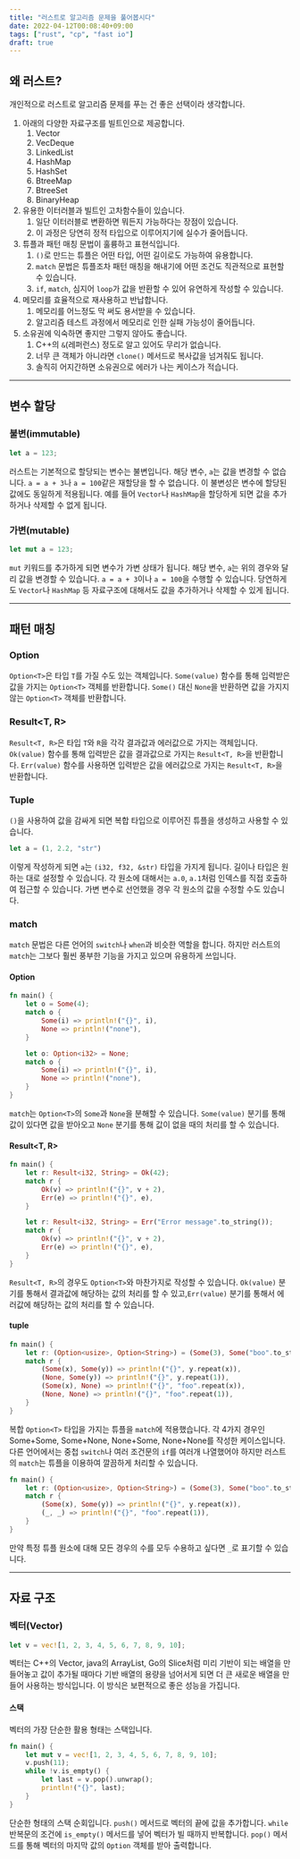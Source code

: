 ```yaml
---
title: "러스트로 알고리즘 문제을 풀어봅시다"
date: 2022-04-12T00:08:40+09:00
tags: ["rust", "cp", "fast io"]
draft: true
---
```


## 왜 러스트?

개인적으로 러스트로 알고리즘 문제를 푸는 건 좋은 선택이라 생각합니다.

1. 아래의 다양한 자료구조를 빌트인으로 제공합니다.
   1. Vector
   2. VecDeque
   3. LinkedList
   4. HashMap
   5. HashSet
   6. BtreeMap
   7. BtreeSet
   8. BinaryHeap
2. 유용한 이터러블과 빌트인 고차함수들이 있습니다.
   1. 일단 이터러블로 변환하면 뭐든지 가능하다는 장점이 있습니다.
   2. 이 과정은 당연히 정적 타입으로 이루어지기에 실수가 줄어듭니다.
3. 튜플과 패턴 매칭 문법이 훌륭하고 표현식입니다.
   1. `()`로 만드는 튜플은 어떤 타입, 어떤 길이로도 가능하여 유용합니다.
   2. `match` 문법은 튜플조차 패턴 매칭을 해내기에 어떤 조건도 직관적으로 표현할 수 있습니다.
   3. `if`, `match`, 심지어 `loop`가 값을 반환할 수 있어 유연하게 작성할 수 있습니다.
4. 메모리를 효율적으로 재사용하고 반납합니다.
   1. 메모리를 어느정도 막 써도 용서받을 수 있습니다.
   2. 알고리즘 테스트 과정에서 메모리로 인한 실패 가능성이 줄어듭니다.
5. 소유권에 익숙하면 좋지만 그렇지 않아도 좋습니다.
   1. C++의 `&`(레퍼런스) 정도로 알고 있어도 무리가 없습니다.
   2. 너무 큰 객체가 아니라면 `clone()` 메서드로 복사값을 넘겨줘도 됩니다.
   3. 솔직히 어지간하면 소유권으로 에러가 나는 케이스가 적습니다.

---

## 변수 할당

### 불변(immutable)

```rust
let a = 123;
```

러스트는 기본적으로 할당되는 변수는 불변입니다. 해당 변수, `a`는 값을 변경할 수 없습니다. `a = a + 3`나 `a = 100`같은 재할당을 할 수 없습니다. 이 불변성은 변수에 할당된 값에도 동일하게 적용됩니다. 예를 들어 `Vector`나 `HashMap`을 할당하게 되면 값을 추가하거나 삭제할 수 없게 됩니다.

### 가변(mutable)

```rust
let mut a = 123;
```

`mut` 키워드를 추가하게 되면 변수가 가변 상태가 됩니다. 해당 변수, `a`는 위의 경우와 달리 값을 변경할 수 있습니다. `a = a + 3`이나 `a = 100`을 수행할 수 있습니다. 당연하게도 `Vector`나 `HashMap` 등 자료구조에 대해서도 값을 추가하거나 삭제할 수 있게 됩니다. 

---

## 패턴 매칭

### Option<T>

`Option<T>`은 타입 `T`를 가질 수도 있는 객체입니다. `Some(value)` 함수를 통해 입력받은 값을 가지는 `Option<T>` 객체를 반환합니다. `Some()` 대신 `None`을 반환하면 값을 가지지 않는 `Option<T>` 객체를 반환합니다.

### Result<T, R>

`Result<T, R>`은 타입 `T`와 `R`을 각각 결과값과 에러값으로 가지는 객체입니다. `Ok(value)` 함수를 통해 입력받은 값을 결과값으로 가지는 `Result<T, R>`을 반환합니다. `Err(value)` 함수를 사용하면 입력받은 값을 에러값으로 가지는 `Result<T, R>`을 반환합니다. 

### Tuple

`()`을 사용하여 값을 감싸게 되면 복합 타입으로 이루어진 튜플을 생성하고 사용할 수 있습니다.

```rust
let a = (1, 2.2, "str")
```

이렇게 작성하게 되면 `a`는 `(i32, f32, &str)` 타입을 가지게 됩니다. 길이나 타입은 원하는 대로 설정할 수 있습니다. 각 원소에 대해서는 `a.0`, `a.1`처럼 인덱스를 직접 호출하여 접근할 수 있습니다. 가변 변수로 선언했을 경우 각 원소의 값을 수정할 수도 있습니다.

### match

`match` 문법은 다른 언어의 `switch`나 `when`과 비슷한 역할을 합니다. 하지만 러스트의 `match`는 그보다 훨씬 풍부한 기능을 가지고 있으며 유용하게 쓰입니다.

#### Option<T>

```rust
fn main() {
    let o = Some(4);
    match o {
        Some(i) => println!("{}", i),
        None => println!("none"),
    }

    let o: Option<i32> = None;
    match o {
        Some(i) => println!("{}", i),
        None => println!("none"),
    }
}
```

`match`는 `Option<T>`의 `Some`과 `None`을 분해할 수 있습니다. `Some(value)` 분기를 통해 값이 있다면 값을 받아오고 `None` 분기를 통해 값이 없을 때의 처리를 할 수 있습니다.

#### Result<T, R>

```rust
fn main() {
    let r: Result<i32, String> = Ok(42);
    match r {
        Ok(v) => println!("{}", v + 2),
        Err(e) => println!("{}", e),
    }

    let r: Result<i32, String> = Err("Error message".to_string());
    match r {
        Ok(v) => println!("{}", v + 2),
        Err(e) => println!("{}", e),
    }
}
```

`Result<T, R>`의 경우도 `Option<T>`와 마찬가지로 작성할 수 있습니다. `Ok(value)` 분기를 통해서 결과값에 해당하는 값의 처리를 할 수 있고,`Err(value)` 분기를 통해서 에러값에 해당하는 값의 처리를 할 수 있습니다.

#### tuple

```rust
fn main() {
    let r: (Option<usize>, Option<String>) = (Some(3), Some("boo".to_string()));
    match r {
        (Some(x), Some(y)) => println!("{}", y.repeat(x)),
        (None, Some(y)) => println!("{}", y.repeat(1)),
        (Some(x), None) => println!("{}", "foo".repeat(x)),
        (None, None) => println!("{}", "foo".repeat(1)),
    }
}
```

복합 `Option<T>` 타입을 가지는 튜플을 `match`에 적용했습니다. 각 4가지 경우인 Some+Some, Some+None, None+Some, None+None를 작성한 케이스입니다. 다른 언어에서는 중첩 `switch`나 여러 조건문의 `if`를 여러개 나열했어야 하지만 러스트의 `match`는 튜플을 이용하여 깔끔하게 처리할 수 있습니다.

```rust
fn main() {
    let r: (Option<usize>, Option<String>) = (Some(3), Some("boo".to_string()));
    match r {
        (Some(x), Some(y)) => println!("{}", y.repeat(x)),
        (_, _) => println!("{}", "foo".repeat(1)),
    }
}
```

만약 특정 튜플 원소에 대해 모든 경우의 수를 모두 수용하고 싶다면 `_`로 표기할 수 있습니다. 

---

## 자료 구조

### 벡터(Vector)

```rust
let v = vec![1, 2, 3, 4, 5, 6, 7, 8, 9, 10];
```

벡터는 C++의 Vector, java의 ArrayList, Go의 Slice처럼 미리 기반이 되는 배열을 만들어놓고 값이 추가될 때마다 기반 배열의 용량을 넘어서게 되면 더 큰 새로운 배열을 만들어 사용하는 방식입니다. 이 방식은 보편적으로 좋은 성능을 가집니다.

#### 스택

벡터의 가장 단순한 활용 형태는 스택입니다.

```rust
fn main() {
    let mut v = vec![1, 2, 3, 4, 5, 6, 7, 8, 9, 10];
    v.push(11);
    while !v.is_empty() {
        let last = v.pop().unwrap();
        println!("{}", last);
    }
}
```

단순한 형태의 스택 순회입니다. `push()` 메서드로 벡터의 끝에 값을 추가합니다. `while` 반복문의 조건에 `is_empty()` 메서드를 넣어 벡터가 빌 때까지 반복합니다. `pop()` 메서드를 통해 벡터의 마지막 값의 `Option` 객체를 받아 출력합니다.